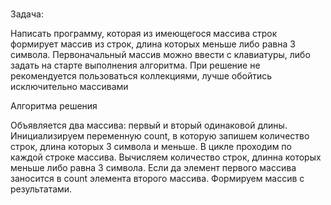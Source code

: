 # 

Задача:

Написать программу, которая из имеющегося массива строк формирует массив из строк, длина которых меньше либо равна 3 символа. Первоначальный массив можно ввести с клавиатуры, либо задать на старте выполнения алгоритма. При решение не рекомендуется пользоваться коллекциями, лучше обойтись исключительно массивами

Алгоритма решения

Объявляется два массива: первый и вторый одинаковой длины.
Инициализируем переменную count, в которую запишем количество строк, длина которых 3 символа и меньше.
В цикле проходим по каждой строке массива.
Вычисляем количество строк, длинна которых меньше либо равна 3 символа.
Если да элемент первого массива заносится в count элемента второго массива.
Формируем массив с результатами.

